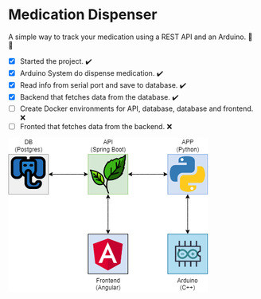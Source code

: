 # Medication Dispenser

A simple way to track your medication using a REST API and an Arduino. :robot: :pill:

- [x] Started the project. :heavy_check_mark:
- [x] Arduino System do dispense medication. :heavy_check_mark:
- [x] Read info from serial port and save to database. :heavy_check_mark:
- [x] Backend that fetches data from the database. :heavy_check_mark:
- [ ] Create Docker environments for API, database, database and frontend. :x:
- [ ] Fronted that fetches data from the backend. :x:

![System Architecture](medication_dispenser.png)
